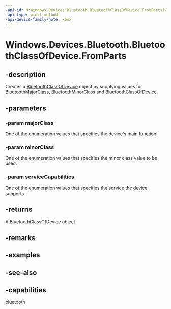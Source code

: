 ```yaml
---
-api-id: M:Windows.Devices.Bluetooth.BluetoothClassOfDevice.FromParts(Windows.Devices.Bluetooth.BluetoothMajorClass,Windows.Devices.Bluetooth.BluetoothMinorClass,Windows.Devices.Bluetooth.BluetoothServiceCapabilities)
-api-type: winrt method
-api-device-family-note: xbox
---
```


<!-- Method syntax
public Windows.Devices.Bluetooth.BluetoothClassOfDevice FromParts(Windows.Devices.Bluetooth.BluetoothMajorClass majorClass, Windows.Devices.Bluetooth.BluetoothMinorClass minorClass, Windows.Devices.Bluetooth.BluetoothServiceCapabilities serviceCapabilities)
-->

# Windows.Devices.Bluetooth.BluetoothClassOfDevice.FromParts

## -description
Creates a [BluetoothClassOfDevice](bluetoothclassofdevice.md) object by supplying values for [BluetoothMajorClass](bluetoothmajorclass.md), [BluetoothMinorClass](bluetoothminorclass.md) and [BluetoothClassOfDevice](bluetoothclassofdevice.md).

## -parameters
### -param majorClass
One of the enumeration values that specifies the device's main function.

### -param minorClass
One of the enumeration values that specifies the minor class value to be used.

### -param serviceCapabilities
One of the enumeration values that specifies the service the device supports.

## -returns
A BluetoothClassOfDevice object.

## -remarks

## -examples

## -see-also


## -capabilities
bluetooth
